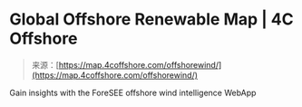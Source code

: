 <!--yml
category: 未分类
date: 2024-05-29 12:46:17
-->

# Global Offshore Renewable Map | 4C Offshore

> 来源：[https://map.4coffshore.com/offshorewind/](https://map.4coffshore.com/offshorewind/)

Gain insights with the ForeSEE
offshore wind intelligence WebApp